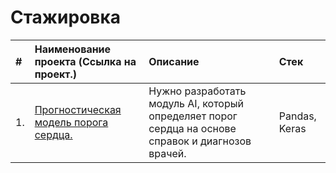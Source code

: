 # Стажировка

| #  | Наименование проекта (Cсылка на проект.)  | Описание  | Стек |
|:-|:-|:-|:-|
| 1.|<a href='https://github.com/DmitryTatarintsev/internship/tree/main/vps_folder'>Прогностическая модель порога сердца.</a> |Нужно разработать модуль AI, который определяет порог сердца на основе справок и диагнозов врачей.|Pandas, Keras|
